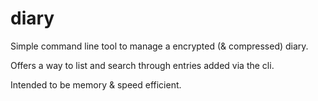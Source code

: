 # diary
Simple command line tool to manage a encrypted (& compressed) diary.

Offers a way to list and search through entries added via the cli.

Intended to be memory & speed efficient. 